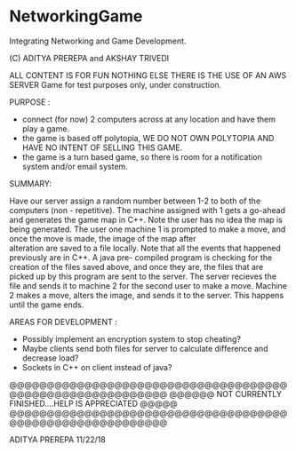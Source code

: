# NetworkingGame
Integrating Networking and Game Development.

(C) ADITYA PREREPA and AKSHAY TRIVEDI

ALL CONTENT IS FOR FUN NOTHING ELSE
THERE IS THE USE OF AN AWS SERVER
Game for test purposes only, under construction.


PURPOSE : 

 - connect (for now) 2 computers across at any location and have them play a game.
 - the game is based off polytopia, WE DO NOT OWN POLYTOPIA AND HAVE NO INTENT OF SELLING THIS GAME.
 - the game is a turn based game, so there is room for a notification system and/or email system.
 
 SUMMARY: 
 
  Have our server assign a random number between 1-2 to both of the computers (non - repetitive). The machine
  assigned with 1 gets a go-ahead and generates the game map in C++. Note the user has no idea the map is being 
  generated. The user one machine 1 is prompted to make a move, and once the move is made, the image of the map after  
  alteration are saved to a file locally. Note that all the events that happened previously are in C++. A java pre- 
  compiled program is checking for the creation of the files saved above, and once they are, the files that are picked up by     this program are sent to the server. The server recieves the file and sends it to machine 2 for the second user to make
  a move. Machine 2 makes a move, alters the image, and sends it to the server. This happens until the game ends.
  
  AREAS FOR DEVELOPMENT : 
  
   - Possibly implement an encryption system to stop cheating?
   - Maybe clients send both files for server to calculate difference and decrease load?
   - Sockets in C++ on client instead of java?
   
   
   @@@@@@@@@@@@@@@@@@@@@@@@@@@@@@@@@@@@@@@@@@@@@@@@@@@@@@@@@@
   @@@@@@ NOT CURRENTLY FINISHED....HELP IS APPRECIATED @@@@@
   @@@@@@@@@@@@@@@@@@@@@@@@@@@@@@@@@@@@@@@@@@@@@@@@@@@@@@@@@@
   
   
 ADITYA PREREPA 11/22/18
